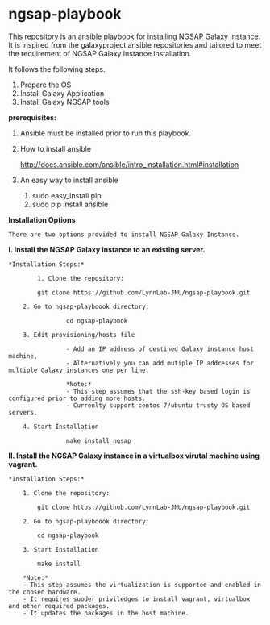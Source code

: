 # ngsap-playbook
This repository is an ansible playbook for installing NGSAP Galaxy Instance. It is inspired from the galaxyproject ansible repositories and tailored to meet the requirement of NGSAP Galaxy instance installation.


It follows the following steps.

1. Prepare the OS
2. Install Galaxy Application
3. Install Galaxy NGSAP tools


**prerequisites:**

1. Ansible must be installed prior to run this playbook.

2. How to install ansible
	
	http://docs.ansible.com/ansible/intro_installation.html#installation 

3. An easy way to install ansible
	1. sudo easy_install pip
	2. sudo pip install ansible 


**Installation Options**

	There are two options provided to install NGSAP Galaxy Instance. 

**I. Install the NGSAP Galaxy instance to an existing server.**


```	
*Installation Steps:*
	
       	1. Clone the repository: 

		git clone https://github.com/LynnLab-JNU/ngsap-playbook.git 

   	2. Go to ngsap-playboook directory:

                cd ngsap-playbook

	3. Edit provisioning/hosts file 

                - Add an IP address of destined Galaxy instance host machine,
                - Alternatively you can add mutiple IP addresses for multiple Galaxy instances one per line.

                *Note:*
                - This step assumes that the ssh-key based login is configured prior to adding more hosts.
                - Currenlty support centos 7/ubuntu trusty OS based servers.

	4. Start Installation

                make install_ngsap
```

**II. Install the NGSAP Galaxy instance in a virtualbox virutal machine using vagrant.**


```
*Installation Steps:*

	1. Clone the repository:  

		git clone https://github.com/LynnLab-JNU/ngsap-playbook.git

	2. Go to ngsap-playboook directory:

		cd ngsap-playbook

	3. Start Installation

		make install

	*Note:*
	- This step assumes the virtualization is supported and enabled in the chosen hardware.
	- It requires suoder priviledges to install vagrant, virtualbox and other required packages.
	- It updates the packages in the host machine.
```

